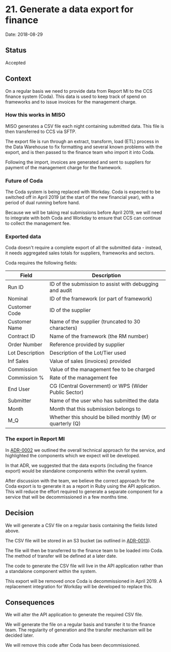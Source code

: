 # 21. Generate a data export for finance

Date: 2018-08-29

## Status

Accepted

## Context

On a regular basis we need to provide data from Report MI to the CCS finance
system (Coda). This data is used to keep track of spend on frameworks and to
issue invoices for the management charge.

### How this works in MISO

MISO generates a CSV file each night containing submitted data. This file is
then transferred to CCS via SFTP.

The export file is run through an extract, transform, load (ETL) process in the
Data Warehouse to fix formatting and several known problems with the export, and
is then passed to the finance team who import it into Coda.

Following the import, invoices are generated and sent to suppliers for payment
of the management charge for the framework.

### Future of Coda

The Coda system is being replaced with Workday. Coda is expected to be switched
off in April 2019 (at the start of the new financial year), with a period of
dual running before hand.

Because we will be taking real submissions before April 2019, we will need to
integrate with both Coda and Workday to ensure that CCS can continue to collect
the management fee.

### Exported data

Coda doesn't require a complete export of all the submitted data - instead, it
needs aggregated sales totals for suppliers, frameworks and sectors.

Coda requires the following fields:

Field | Description |
----------|----------
Run ID | ID of the submission to assist with debugging and audit
Nominal | ID of the framework (or part of framework)
Customer Code | ID of the supplier
Customer Name | Name of the supplier (truncated to 30 characters)
Contract ID | Name of the framework (the RM number)
Order Number | Reference provided by supplier
Lot Description | Description of the Lot/Tier used
Inf Sales | Value of sales (invoices) provided
Commission | Value of the management fee to be charged
Commission % | Rate of the management fee
End User | CG (Central Government) or WPS (Wider Public Sector)
Submitter | Name of the user who has submitted the data
Month | Month that this submission belongs to
M_Q | Whether this should be billed monthly (M) or quarterly (Q)

### The export in Report MI

In [ADR-0002][adr-0002] we outlined the overall technical approach for the
service, and highlighted the components which we expect will be developed.

In that ADR, we suggested that the data exports (including the finance export)
would be standalone components within the overall system.

After discussion with the team, we believe the correct approach for the Coda
export is to generate it as a report in Ruby using the API application. This
will reduce the effort required to generate a separate component for a service
that will be decommissioned in a few months time.

## Decision

We will generate a CSV file on a regular basis containing the fields listed
above.

The CSV file will be stored in an S3 bucket (as outlined in
[ADR-0013][adr-0013]).

The file will then be transferred to the finance team to be loaded into Coda.
The method of transfer will be defined at a later date.

The code to generate the CSV file will live in the API application rather than
a standalone component within the system.

This export will be removed once Coda is decommissioned in April 2019. A
replacement integration for Workday will be developed to replace this.

## Consequences

We will alter the API application to generate the required CSV file.

We will generate the file on a regular basis and transfer it to the finance
team. The regularity of generation and the transfer mechanism will be decided
later.

We will remove this code after Coda has been decommissioned.

[adr-0002]: 0002-overall-technical-approach.md
[adr-0013]: 0013-use-s3-for-storing-files.md
